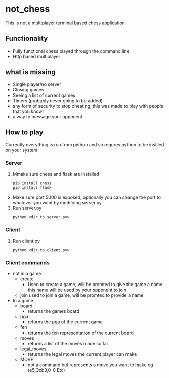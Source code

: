 # not_chess
This is not a multiplayer terminal based chess application

## Functionality
- Fully functional chess played through the command line
- Http based multiplayer

## what is missing
- Single player/no server
- Closing games
- Seeing a list of current games
- Timers (probably never going to be added)
- any form of security to stop cheating, this was made to play with people that you know!
- a way to message your opponent

## How to play 
Currently everything is run from python and so requres python to be instlled on your system

### Server
1. Mmake sure chess and flask are installed
    ```
    pip install chess
    pip install flask
    ```
2. Make sure port 5000 is exposed, optionally you can change the port to whatever you want by modifying server.py
3. Run server.py
    ```
    python <dir_to_server.py>
    ```

### Client
1. Run client,py
    ```
    python <dir_to_client.py>
    ```
    
### Client commands
- not in a game
  - create
    - Used to create a game, will be promted to give the game a name. this name will be used by your opponent to join
  - join used to join a game, will be promted to provide a name
- In a game
  - board
    - returns the games board
  - pga
    - returns the pga of the current game
  - fen
    - returns the fen representation of the current board
  - moves
    - returns a list of the moves made so far
  - legal_moves
    - returns the legal moves the current player can make
  - MOVE
    - not a command but represents a move you want to make eg (e5,Qxb3,0-0 Etc) 
